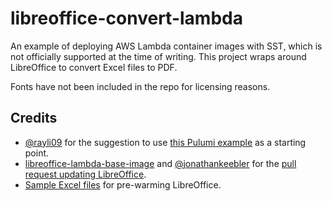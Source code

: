 # libreoffice-convert-lambda

An example of deploying AWS Lambda container images with SST, which is not
officially supported at the time of writing. This project wraps around
LibreOffice to convert Excel files to PDF.

Fonts have not been included in the repo for licensing reasons.

## Credits

- [@rayli09](https://github.com/rayli09) for the suggestion to use
  [this Pulumi example](https://github.com/pulumi/examples/blob/master/aws-ts-lambda-thumbnailer/index.ts)
  as a starting point.
- [libreoffice-lambda-base-image](https://github.com/shelfio/libreoffice-lambda-base-image)
  and [@jonathankeebler](https://github.com/jonathankeebler) for the
  [pull request updating LibreOffice](https://github.com/shelfio/libreoffice-lambda-base-image/pull/44).
- [Sample Excel files](https://github.com/bharathirajatut/sample-excel-dataset)
  for pre-warming LibreOffice.
